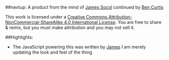 ##nextup: A product from the mind of [James Socol](http://jamessocol.com) continued by [Ben Curtis](https://twitter.com/iambencurtis)

This work is licensed under a [Creative Commons Attribution-NonCommercial-ShareAlike 4.0 International License](href="http://creativecommons.org/licenses/by-nc-sa/4.0/).
You are free to share & remix, but you must make attribution and you may not sell it.

##Highlights:

* The JavaScript powering this was written by [James](http://jamessocol.com) I am merely updating the look and feel of the thing